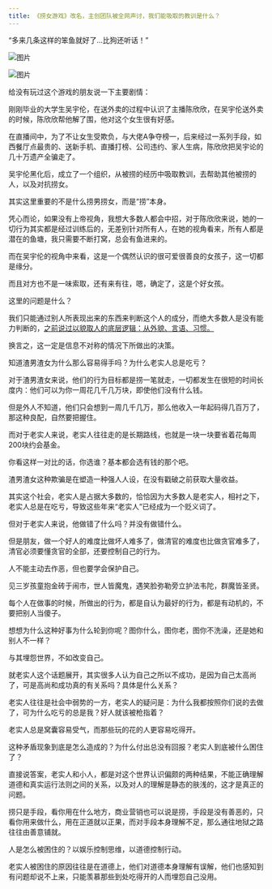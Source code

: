 ```yaml
---
title: 《捞女游戏》改名，主创团队被全网声讨，我们能吸取的教训是什么？
---
```


“多来几条这样的笨鱼就好了...比狗还听话！”

![图片](https://mmbiz.qpic.cn/mmbiz_png/vBTIdic0ssIkEJ3E506tNibV0rPOHEarImD4lhMnJiadPB1mAnr47VRticojVJ4KCj3xxayBQZ3UKlSIjvyq2eCeSw/640?wx_fmt=png&from=appmsg&randomid=zobv0gqo&watermark=1&tp=webp&wxfrom=5&wx_lazy=1)

![图片](https://mmbiz.qpic.cn/mmbiz_png/vBTIdic0ssIkEJ3E506tNibV0rPOHEarImXw1w2luqicw6eCib9eTqibovicqglp4zWvbwhlOKcGHflYM6j1zWrJBflQ/640?wx_fmt=png&from=appmsg&wxfrom=5&wx_lazy=1&randomid=dk7iz556&watermark=1&tp=webp)

给没有玩过这个游戏的朋友说一下主要剧情：

刚刚毕业的大学生吴宇伦，在送外卖的过程中认识了主播陈欣欣，在吴宇伦送外卖的时候，陈欣欣帮他解了围，他对这个女生很有好感。

在直播间中，为了不让女生受欺负，与大佬A争夺榜一，后来经过一系列手段，如西餐厅点最贵的、送新手机、直播打榜、公司违约、家人生病，陈欣欣把吴宇论的几十万遗产全骗走了。

吴宇伦黑化后，成立了一个组织，从被捞的经历中吸取教训，去帮助其他被捞的人，以及对抗捞女。

其实这里重要的不是什么捞男捞女，而是“捞”本身。

凭心而论，如果没有上帝视角，我想大多数人都会中招，对于陈欣欣来说，她的一切行为其实都是经过训练后的，无差别针对所有人，在她的视角看来，所有人都是潜在的鱼塘，我只需要不断打窝，总会有鱼进来的。

而在吴宇伦的视角中来看，这是一个偶然认识的很可爱很善良的女孩子，这一切都是缘分。

而且对方也不是一味索取，还有来有往，嗯，确定了，这是个好女孩。

这里的问题是什么？

我们只能通过别人所表现出来的东西来判断这个人的成分，而绝大多数人是没有能力判断的，[之前说过以貌取人的底层逻辑：从外貌、言语、习惯。](https://mp.weixin.qq.com/s?__biz=MzE5MTI1ODAxOQ==&mid=2247483654&idx=1&sn=ae41d6f32164847949faa65915ff68e2&scene=21#wechat_redirect)

换言之，这一定是信息不对称的情况下所做出的决策。

知道渣男渣女为什么那么容易得手吗？为什么老实人总是吃亏？

对于渣男渣女来说，他们的行为目标都是捞一笔就走，一切都发生在很短的时间长度内：他们可以为你一周花几千几万块，即使他们没有什么钱。

但是外人不知道，他们只会想到一周几千几万，那么他收入一年起码得几百万了，那这种良配，自然要把握住。

而对于老实人来说，老实人往往走的是长期路线，也就是一块一块要省着花每周200块约会基金。

你看这样一对比的话，你选谁？基本都会选有钱的那个吧。

渣男渣女这种欺骗是在塑造一种强人人设，在没有戳破之前获取大量收益。

其实这个社会，老实人是占据大多数的，恰恰因为大多数人是老实人，相衬之下，老实人总是在吃亏，导致这些年来“老实人”已经成为一个贬义词了。

但对于老实人来说，他做错了什么吗？并没有做错什么。

但是朋友，做一个好人的难度比做坏人难多了，做清官的难度也比做贪官难多了，清官必须要懂贪官的全部，还要控制自己的行为。

人不能主动去作恶，但也要学会保护自己。

见三岁孩童抱金砖于闹市，世人皆魔鬼，遇笑脸弥勒旁立护法韦陀，群魔皆圣贤。

每个人在做事的时候，所做出的行为，都是自认为最好的行为，都是有动机的，不要把别人当傻子。

想想为什么这种好事为什么轮到你呢？图你什么，图你老，图你不洗澡，还是她和别人不一样？

与其埋怨世界，不如改变自己。

就老实人这个话题展开，其实很多人认为自己之所以不成功，是因为自己太高尚了，可是高尚和成功真的有关系吗？具体是什么关系？

老实人往往是社会中弱势的一方，老实人的疑问是：为什么我都按照你们说的去做了，可为什么吃亏的总是我？好人就该被枪指着？

老实人总是窝囊容易受气，而那些玩的花的人更容易吃得开。

这种矛盾现象到底是怎么造成的？为什么付出总没有回报？老实人到底被什么困住了？

直接说答案，老实人和小人，都是对这个世界认识偏颇的两种结果，不能正确理解道德和真实运行法则之间的关系，以及对人的理解是静态的肤浅的，这才是真正的问题。

捞只是手段，看你用在什么地方，商业营销也可以说是捞，手段是没有善恶的，只看你用来做什么，用在正道就以正果，而对手段本身理解不足，那么通往地狱之路往往由善意铺就。

人是怎么被困住的？以娱乐控制思维，以道德控制行动。

老实人被困住的原因往往是在道德上，他们对道德本身理解有误解，他们也感知到有问题却说不上来，只能羡慕那些到处吃得开的人而埋怨自己没用。
